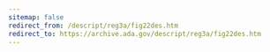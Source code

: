```yaml
---
sitemap: false 
redirect_from: /descript/reg3a/fig22des.htm 
redirect_to: https://archive.ada.gov/descript/reg3a/fig22des.htm 
---
```

